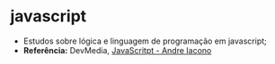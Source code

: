 # javascript
* Estudos sobre lógica e linguagem de programação em javascript;
* **Referência:** DevMedia, [JavaScritpt - Andre Iacono](https://www.udemy.com/course/aprenda-javascript-em-7-dias/)
